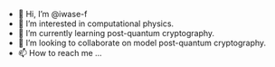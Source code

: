 - 👋 Hi, I’m @iwase-f
- 👀 I’m interested in computational physics.
- 🌱 I’m currently learning post-quantum cryptography.
- 💞️ I’m looking to collaborate on model post-quantum cryptography.
- 📫 How to reach me ...

<!---
iwase-f/iwase-f is a ✨ special ✨ repository because its `README.md` (this file) appears on your GitHub profile.
You can click the Preview link to take a look at your changes.
--->
